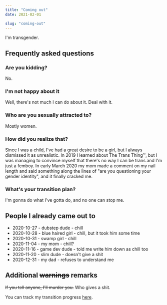 ```yaml
---
title: "Coming out"
date: 2021-02-01

slug: "coming-out"
---
```


I'm transgender.

## Frequently asked questions

### Are you kidding?

No.

### I'm not happy about it

Well, there's not much I can do about it. Deal with it.

### Who are you sexually attracted to?

Mostly women.

### How did you realize that?

Since I was a child, I've had a great desire to be a girl, but I
always dismissed it as unrealistic. In 2019 I learned about The Trans
Thing™, but I was managing to convince myself that there's no way I
can be trans and I'm just a femboy. In early March 2020 my mom made a
comment on my nail length and said something along the lines of "are
you questioning your gender identity", and it finally cracked me.

### What's your transition plan?

I'm gonna do what I've gotta do, and no one can stop me.

## People I already came out to

* 2020-10-27 - dubstep dude - chill
* 2020-10-28 - blue haired girl - chill, but it took him some time
* 2020-10-31 - swamp girl - chill
* 2020-11-04 - my mom - chill?
* 2020-11-16 - game dev dude - told me write him down as chill too
* 2020-11-20 - slim dude - doesn't give a shit
* 2020-12-31 - my dad - refuses to understand me

## Additional ~~warnings~~ remarks

~~If you tell anyone, I'll murder you.~~ Who gives a shit.

You can track my transition progress [here].

[here]: https://gitlab.com/kirbykevinson/life/-/issues/3
